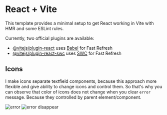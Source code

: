 # React + Vite

This template provides a minimal setup to get React working in Vite with HMR and some ESLint rules.

Currently, two official plugins are available:

- [@vitejs/plugin-react](https://github.com/vitejs/vite-plugin-react/blob/main/packages/plugin-react/README.md) uses [Babel](https://babeljs.io/) for Fast Refresh
- [@vitejs/plugin-react-swc](https://github.com/vitejs/vite-plugin-react-swc) uses [SWC](https://swc.rs/) for Fast Refresh

## Icons

I make icons separate textfield components, because this approach more flexible and give ability to change icons and control them.
So that's why you can observe that color of icons does not change when you clear `error` message. Because they controlled by parent element/component.

![error]([http://url/to/img.png](https://github.com/Iangyl/gusarov-test/blob/main/DESCRIBE/error.png))
![error disappear]([http://url/to/img.png](https://github.com/Iangyl/gusarov-test/blob/main/DESCRIBE/not-error.png))
